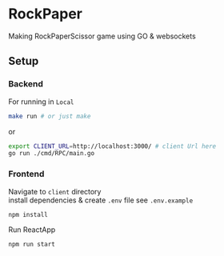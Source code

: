 # RockPaper
Making RockPaperScissor game using GO &amp; websockets

## Setup
### Backend
For running in `Local` 
```bash
make run # or just make
```
or 

```bash
export CLIENT_URL=http://localhost:3000/ # client Url here
go run ./cmd/RPC/main.go
```
### Frontend
Navigate to `client` directory </br>
install dependencies & create `.env` file see `.env.example`
```bash
npm install 
```
Run ReactApp
```bash
npm run start 
```